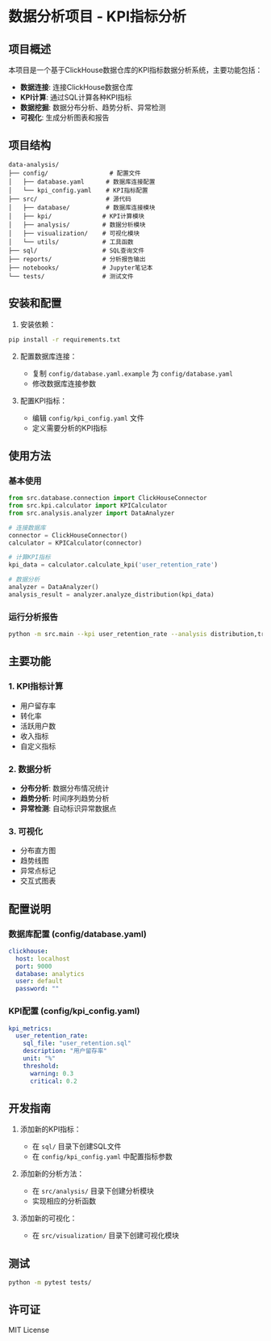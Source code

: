 # 数据分析项目 - KPI指标分析

## 项目概述

本项目是一个基于ClickHouse数据仓库的KPI指标数据分析系统，主要功能包括：

- **数据连接**: 连接ClickHouse数据仓库
- **KPI计算**: 通过SQL计算各种KPI指标
- **数据挖掘**: 数据分布分析、趋势分析、异常检测
- **可视化**: 生成分析图表和报告

## 项目结构

```
data-analysis/
├── config/                 # 配置文件
│   ├── database.yaml      # 数据库连接配置
│   └── kpi_config.yaml    # KPI指标配置
├── src/                   # 源代码
│   ├── database/          # 数据库连接模块
│   ├── kpi/              # KPI计算模块
│   ├── analysis/         # 数据分析模块
│   ├── visualization/    # 可视化模块
│   └── utils/            # 工具函数
├── sql/                  # SQL查询文件
├── reports/              # 分析报告输出
├── notebooks/            # Jupyter笔记本
└── tests/                # 测试文件
```

## 安装和配置

1. 安装依赖：
```bash
pip install -r requirements.txt
```

2. 配置数据库连接：
   - 复制 `config/database.yaml.example` 为 `config/database.yaml`
   - 修改数据库连接参数

3. 配置KPI指标：
   - 编辑 `config/kpi_config.yaml` 文件
   - 定义需要分析的KPI指标

## 使用方法

### 基本使用

```python
from src.database.connection import ClickHouseConnector
from src.kpi.calculator import KPICalculator
from src.analysis.analyzer import DataAnalyzer

# 连接数据库
connector = ClickHouseConnector()
calculator = KPICalculator(connector)

# 计算KPI指标
kpi_data = calculator.calculate_kpi('user_retention_rate')

# 数据分析
analyzer = DataAnalyzer()
analysis_result = analyzer.analyze_distribution(kpi_data)
```

### 运行分析报告

```bash
python -m src.main --kpi user_retention_rate --analysis distribution,trend,anomaly
```

## 主要功能

### 1. KPI指标计算
- 用户留存率
- 转化率
- 活跃用户数
- 收入指标
- 自定义指标

### 2. 数据分析
- **分布分析**: 数据分布情况统计
- **趋势分析**: 时间序列趋势分析
- **异常检测**: 自动标识异常数据点

### 3. 可视化
- 分布直方图
- 趋势线图
- 异常点标记
- 交互式图表

## 配置说明

### 数据库配置 (config/database.yaml)
```yaml
clickhouse:
  host: localhost
  port: 9000
  database: analytics
  user: default
  password: ""
```

### KPI配置 (config/kpi_config.yaml)
```yaml
kpi_metrics:
  user_retention_rate:
    sql_file: "user_retention.sql"
    description: "用户留存率"
    unit: "%"
    threshold:
      warning: 0.3
      critical: 0.2
```

## 开发指南

1. 添加新的KPI指标：
   - 在 `sql/` 目录下创建SQL文件
   - 在 `config/kpi_config.yaml` 中配置指标参数

2. 添加新的分析方法：
   - 在 `src/analysis/` 目录下创建分析模块
   - 实现相应的分析函数

3. 添加新的可视化：
   - 在 `src/visualization/` 目录下创建可视化模块

## 测试

```bash
python -m pytest tests/
```

## 许可证

MIT License


